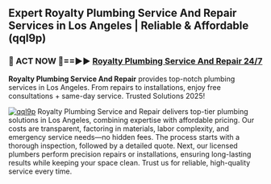 ## Expert Royalty Plumbing Service And Repair Services in Los Angeles | Reliable & Affordable (qql9p)  

<h3>🚿 ACT NOW 🌟==►► <a href="https://tinyurl.com/2ne6vx2x" rel="nofollow">Royalty Plumbing Service And Repair 24/7</a></h3>

**Royalty Plumbing Service And Repair** provides top-notch plumbing services in Los Angeles. From repairs to installations, enjoy free consultations + same-day service. Trusted Solutions 2025!

[![qql9p](https://i.imgur.com/4PFF4AK.jpeg)](https://tinyurl.com/2ne6vx2x)
Royalty Plumbing Service and Repair delivers top-tier plumbing solutions in Los Angeles, combining expertise with affordable pricing. Our costs are transparent, factoring in materials, labor complexity, and emergency service needs—no hidden fees. The process starts with a thorough inspection, followed by a detailed quote. Next, our licensed plumbers perform precision repairs or installations, ensuring long-lasting results while keeping your space clean. Trust us for reliable, high-quality service every time.